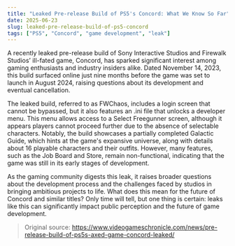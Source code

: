 ```yaml
---
title: "Leaked Pre-release Build of PS5's Concord: What We Know So Far"
date: 2025-06-23
slug: leaked-pre-release-build-of-ps5-concord
tags: ["PS5", "Concord", "game development", "leak"]
---
```


A recently leaked pre-release build of Sony Interactive Studios and Firewalk Studios’ ill-fated game, Concord, has sparked significant interest among gaming enthusiasts and industry insiders alike. Dated November 14, 2023, this build surfaced online just nine months before the game was set to launch in August 2024, raising questions about its development and eventual cancellation.

The leaked build, referred to as FWChaos, includes a login screen that cannot be bypassed, but it also features an .ini file that unlocks a developer menu. This menu allows access to a Select Freegunner screen, although it appears players cannot proceed further due to the absence of selectable characters. Notably, the build showcases a partially completed Galactic Guide, which hints at the game's expansive universe, along with details about 16 playable characters and their outfits. However, many features, such as the Job Board and Store, remain non-functional, indicating that the game was still in its early stages of development.

As the gaming community digests this leak, it raises broader questions about the development process and the challenges faced by studios in bringing ambitious projects to life. What does this mean for the future of Concord and similar titles? Only time will tell, but one thing is certain: leaks like this can significantly impact public perception and the future of game development.

> Original source: https://www.videogameschronicle.com/news/pre-release-build-of-ps5s-axed-game-concord-leaked/